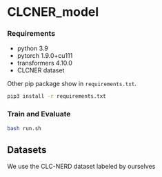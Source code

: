 # CLCNER_model
### Requirements

- python 3.9
- pytorch 1.9.0+cu111
- transformers 4.10.0
- CLCNER dataset

Other pip package show in `requirements.txt`.

```bash
pip3 install -r requirements.txt
```


### Train and Evaluate

```bash
bash run.sh
```


## Datasets

We use the CLC-NERD dataset labeled by ourselves
